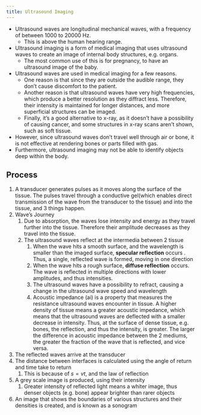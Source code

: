 ```yaml
---
title: Ultrasound Imaging
---
```


- Ultrasound waves are longitudinal mechanical waves, with a frequency of between 1000 to 20000 Hz. 
	- This is above the human hearing range.
- Ultrasound imaging is a form of medical imaging that uses ultrasound waves to create an image of internal body structures, e.g. organs. 
	- The most common use of this is for pregnancy, to have an ultrasound image of the baby.
- Ultrasound waves are used in medical imaging for a few reasons. 
	- One reason is that since they are outside the audible range, they don’t cause discomfort to the patient. 
	- Another reason is that ultrasound waves have very high frequencies, which produce a better resolution as they diffract less. Therefore, their intensity is maintained for longer distances, and more superficial structures can be imaged. 
	- Finally, it’s a good alternative to x-ray, as it doesn’t have a possibility of causing cancer, and some structures in x-ray scans aren’t shown, such as soft tissue.
- However, since ultrasound waves don’t travel well through air or bone, it is not effective at rendering bones or parts filled with gas. 
- Furthermore, ultrasound imaging may not be able to identify objects deep within the body.

## Process
1.  A transducer generates pulses as it moves along the surface of the tissue. The pulses travel through a conductive gel(which enables direct transmission of the wave from the transducer to the tissue) and into the tissue, and 3 things happen.
2.  Wave’s Journey
    1.  Due to absorption, the waves lose intensity and energy as they travel further into the tissue. Therefore their amplitude decreases as they travel into the tissue.
    2.  The ultrasound waves reflect at the intermedia between 2 tissue
        1.  When the wave hits a smooth surface, and the wavelength is smaller than the imaged surface, **specular reflection** occurs . Thus, a single, reflected wave is formed, moving in one direction
        2.  When the wave hits a rough surface, **diffuse reflection** occurs. The wave is reflected in multiple directions with lower amplitudes, and thus intensities. 
        3. The ultrasound waves have a possibility to refract, causing a change in the ultrasound wave speed and wavelength
        4. Acoustic impedance (ai) is a property that measures the resistance ultrasound waves encounter in tissue. A higher density of tissue means a greater acoustic impedance, which means that the ultrasound waves are deflected with a smaller decrease in intensity. Thus, at the surface of dense tissue, e.g. bones, the reflection, and thus the intensity, is greater. The larger the difference in acoustic impedance between the 2 mediums, the greater the fraction of the wave that is reflected, and vice versa. 
3. The reflected waves arrive at the transducer
4.  The distance between interfaces is calculated using the angle of return and time take to return
    1.  This is because of $s=vt$, and the law of reflection
5.  A grey scale image is produced, using their intensity
    1.  Greater intensity of reflected light means a whiter image, thus denser objects (e.g. bone) appear brighter than rarer objects
6.  An image that shows the boundaries of various structures and their densities is created, and is known as a sonogram

